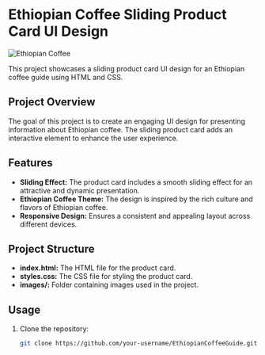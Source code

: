 # Ethiopian Coffee Sliding Product Card UI Design

![Ethiopian Coffee](path/to/ethiopian-coffee-image.jpg)

This project showcases a sliding product card UI design for an Ethiopian coffee guide using HTML and CSS.

## Project Overview

The goal of this project is to create an engaging UI design for presenting information about Ethiopian coffee. The sliding product card adds an interactive element to enhance the user experience.

## Features

- **Sliding Effect:** The product card includes a smooth sliding effect for an attractive and dynamic presentation.
- **Ethiopian Coffee Theme:** The design is inspired by the rich culture and flavors of Ethiopian coffee.
- **Responsive Design:** Ensures a consistent and appealing layout across different devices.

## Project Structure

- **index.html:** The HTML file for the product card.
- **styles.css:** The CSS file for styling the product card.
- **images/:** Folder containing images used in the project.

## Usage

1. Clone the repository:

   ```bash
   git clone https://github.com/your-username/EthiopianCoffeeGuide.git
